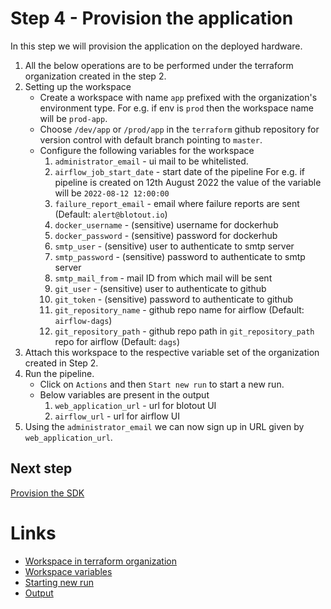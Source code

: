 # Step 4 - Provision the application

In this step we will provision the application on the deployed hardware.

1. All the below operations are to be performed under the terraform organization created in the step 2.
2. Setting up the workspace
    - Create a workspace with name `app` prefixed with the organization's environment type. For e.g. if env is `prod` then the workspace name will be `prod-app`.
    - Choose `/dev/app` or `/prod/app` in the `terraform` github repository for version control with default branch pointing to `master`.
    - Configure the following variables for the workspace
        1. `administrator_email` - ui mail to be whitelisted.
        2. `airflow_job_start_date` - start date of the pipeline For e.g. if pipeline is created on 12th August 2022 the value of the variable will be `2022-08-12 12:00:00` 
        3. `failure_report_email` - email where failure reports are sent (Default: `alert@blotout.io`)
        4. `docker_username` - (sensitive) username for dockerhub 
        5. `docker_password` - (sensitive) password for dockerhub 
        6. `smtp_user` - (sensitive) user to authenticate to smtp server
        7. `smtp_password` - (sensitive) password to authenticate to smtp server
        8. `smtp_mail_from` - mail ID from which mail will be sent
        9. `git_user` - (sensitive) user to authenticate to github
        10. `git_token` - (sensitive) password to authenticate to github
        11. `git_repository_name` - github repo name for airflow (Default: `airflow-dags`)
        12. `git_repository_path` - github repo path in `git_repository_path` repo for airflow (Default: `dags`) 
3. Attach this workspace to the respective variable set of the organization created in Step 2.
4. Run the pipeline.
    - Click on `Actions` and then `Start new run` to start a new run.
    - Below variables are present in the output
        1. `web_application_url` - url for blotout UI
        2. `airflow_url` - url for airflow UI
5. Using the `administrator_email` we can now sign up in URL given by `web_application_url`.

## Next step
[Provision the SDK](./5-sdk.md)

# Links
- [Workspace in terraform organization](../terraform/workspace.md)
- [Workspace variables](../terraform/workspace_variables.md)
- [Starting new run](../terraform/action.md#starting-new-run)
- [Output](../terraform/action.md#output)